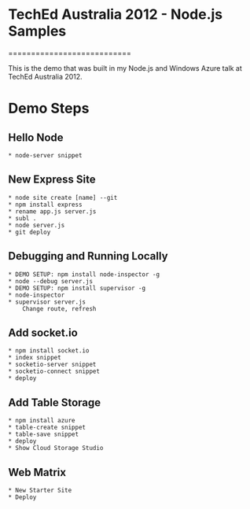 # TechEd Australia 2012 - Node.js Samples
===========================

This is the demo that was built in my Node.js and Windows Azure talk at TechEd Australia 2012.

# Demo Steps

## Hello Node
	* node-server snippet

## New Express Site
	* node site create [name] --git
	* npm install express
	* rename app.js server.js
	* subl .
	* node server.js
	* git deploy

## Debugging and Running Locally
	* DEMO SETUP: npm install node-inspector -g
	* node --debug server.js
	* DEMO SETUP: npm install supervisor -g
	* node-inspector
	* supervisor server.js
		Change route, refresh

## Add socket.io
	* npm install socket.io
	* index snippet
	* socketio-server snippet
	* socketio-connect snippet
	* deploy

## Add Table Storage
	* npm install azure
	* table-create snippet
	* table-save snippet
	* deploy
	* Show Cloud Storage Studio

## Web Matrix
	* New Starter Site
	* Deploy